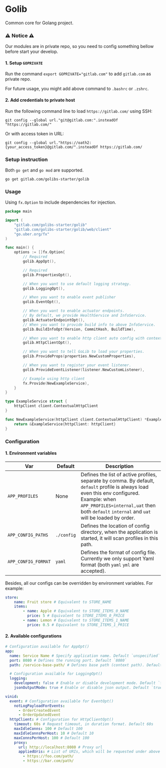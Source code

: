 # Golib

Common core for Golang project.

### ⚠️ **Notice** ⚠️
Our modules are in private repo, so you need to config something bellow before start your develop.
#### 1. Setup `GOPRIVATE`

Run the command `export GOPRIVATE="gitlab.com"` to add `gitlab.com` as private repo.

For future usage, you might add above command to `.bashrc` or `.zshrc`.

#### 2. Add credentials to private host
Run the following command line to load `https://gitlab.com/` using SSH:
```shell
git config --global url."git@gitlab.com:".insteadOf "https://gitlab.com/"
```

Or with access token in URL:
```shell
git config --global url."https://oath2:{your_access_token}@gitlab.com/".insteadOf https://gitlab.com/
```

### Setup instruction

Both `go get` and `go mod` are supported.
```shell
go get gitlab.com/golibs-starter/golib
```

### Usage

Using `fx.Option` to include dependencies for injection.

```go
package main

import (
    "gitlab.com/golibs-starter/golib"
    "gitlab.com/golibs-starter/golib/web/client"
    "go.uber.org/fx"
)

func main() {
    options := []fx.Option{
        // Required
        golib.AppOpt(),

        // Required
        golib.PropertiesOpt(),

        // When you want to use default logging strategy.
        golib.LoggingOpt(),

        // When you want to enable event publisher
        golib.EventOpt(),

        // When you want to enable actuator endpoints.
        // By default, we provide HealthService and InfoService.
        golib.ActuatorEndpointOpt(),
        // When you want to provide build info to above InfoService.
        golib.BuildInfoOpt(Version, CommitHash, BuildTime),

        // When you want to enable http client auto config with contextual client by default
        golib.HttpClientOpt(),

        // When you want to tell GoLib to load your properties.
        golib.ProvideProps(properties.NewCustomProperties),

        // When you want to register your event listener.
        golib.ProvideEventListener(listener.NewCustomListener),

        // Example using http client
        fx.Provide(NewExampleService),
    }
}

type ExampleService struct {
    httpClient client.ContextualHttpClient
}

func NewExampleService(httpClient client.ContextualHttpClient) *ExampleService {
    return &ExampleService{httpClient: httpClient}
}
```

### Configuration

#### 1. Environment variables

| Var | Default | Description |
|---|---|---|
| `APP_PROFILES` | None | Defines the list of active profiles, separate by comma. By default, `default` profile is always load even this env configured. Example: when `APP_PROFILES=internal,uat` then both `default` `internal` and `uat` will be loaded by order.  |
| `APP_CONFIG_PATHS` | `./config` | Defines the location of config directory, when the application is started, it will scan profiles in this path. |
| `APP_CONFIG_FORMAT` | `yaml` | Defines the format of config file. Currently we only support Yaml format (both `yaml` `yml` are accepted). |

Besides, all our configs can be overridden by environment variables. For example:

```yaml
store:
    name: Fruit store # Equivalent to STORE_NAME
    items:
        - name: Apple # Equivalent to STORE_ITEMS_0_NAME
          price: 5 # Equivalent to STORE_ITEMS_0_PRICE
        - name: Lemon # Equivalent to STORE_ITEMS_1_NAME
          price: 0.5 # Equivalent to STORE_ITEMS_1_PRICE
```

#### 2. Available configurations

```yaml
# Configuration available for AppOpt()
app:
  name: Service Name # Specify application name. Default `unspecified`
  port: 8080 # Defines the running port. Default `8080`
  path: /service-base-path/ # Defines base path (context path). Default `/`

  # Configuration available for LoggingOpt()
  logging:
    development: false # Enable or disable development mode. Default `false`
    jsonOutputMode: true # Enable or disable json output. Default `true`

vinid:
  event: # Configuration available for EventOpt()
    notLogPayloadForEvents:
      - OrderCreatedEvent
      - OrderUpdatedEvent
  httpClient: # Configuration for HttpClientOpt()
    timeout: 60s # Request timeout, in duration format. Default 60s
    maxIdleConns: 100 # Default 100
    maxIdleConnsPerHost: 10 # Default 10
    maxConnsPerHost: 100 # Default 100
    proxy:
      url: http://localhost:8080 # Proxy url
      appliedUris: # List of URIs, which will be requested under above proxy
        - https://foo.com/path/
        - https://bar.com/path/
```
